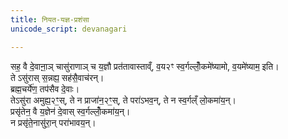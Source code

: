 ```yaml
---
title: नियत-यज्ञ-प्रशंसा
unicode_script: devanagari

---
```


सह॒ वै दे॒वाना़॒ञ् चासु॑राणाञ् च य॒ज्ञौ प्रत॑तावास्ताव्ँ, व॒य२ꣳ स्व॒र्गल्लोँ॒कमे॑ष्यामो, व॒यमे॑ष्याम॒ इति।  
ते ऽसु॑रास् स॒न्नह्य॒ सह॑सै॒वाच॑रन्।  
ब्रह्म॒चर्ये॑ण॒ तप॑सैव दे॒वाः।  
तेऽसु॑रा अमुह्य॒२ꣳ॒स्, ते न प्राजा॑न॒२ꣳ॒स्, ते परा॑ऽभव॒न्, ते न स्व॒र्गल्ँ लो॒कमा॑य॒न्।  
प्रसृ॑तेन॒ वै य॒ज्ञेन॑ दे॒वास् स्व॒र्गल्लोँ॒कमा॑य॒न्।  
न प्रसृ॑ते॒नासु॑रा॒न् परा॑भावय॒न्।  
